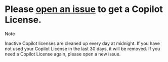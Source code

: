 # Please [open an issue](https://github.com/octodemo/copilot-license/issues/new?template=request-license.yml) to get a Copilot License.

> [!NOTE]
> Inactive Copilot licenses are cleaned up every day at midnight. If you have not used your Copilot License in the last 30 days, it will be removed. If you need a Copilot License again, please open a new issue.
